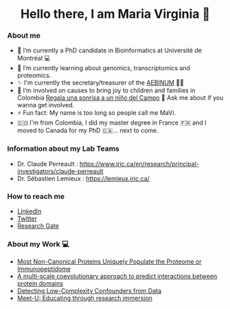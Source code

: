 <h1 align="center">Hello there, I am Maria Virginia 👋</h1>

### About me

- 🔭 I’m currently a PhD candidate in Bioinformatics at Université de Montréal 💻
- 🌱 I’m currently learning about genomics, transcriptomics and proteomics. 
- ✨ I'm currently the secretary/treasurer of the <a href='http://www.aebinum.umontreal.ca/'>AEBINUM</a> 👩‍🎓 
- 👯 I’m involved on causes to bring joy to children and families in Colombia <a href='https://www.facebook.com/groups/372788092798576'>Regala una sonrisa a un niño del Campo</a> 💬 Ask me about if you wanna get involved.
- ⚡ Fun fact: My name is too long so people call me MaVi.
- 🇨🇴 I'm from Colombia, I did my master degree in France 🇫🇷 and I moved to Canada for my PhD 🇨🇦... next to come.

### Information about my Lab Teams

- Dr. Claude Perreault : https://www.iric.ca/en/research/principal-investigators/claude-perreault
- Dr. Sébastien Lemieux : https://lemieux.iric.ca/

### How to reach me

- <a href='https://www.linkedin.com/in/maria-virginia-ruiz-cuevas/'>LinkedIn</a>
- <a href='https://twitter.com/MariaVPetite'>Twitter</a>
- <a href='https://www.researchgate.net/profile/Maria_Ruiz_Cuevas'>Research Gate</a> 

### About my Work 💻

- <a href='https://pubmed.ncbi.nlm.nih.gov/33691108/'>Most Non-Canonical Proteins Uniquely Populate the Proteome or Immunopeptidome</a>
- <a href='https://journals.plos.org/ploscompbiol/article?id=10.1371/journal.pcbi.1006891'>A multi-scale coevolutionary approach to predict interactions between protein domains</a>
- <a href='https://hal.archives-ouvertes.fr/hal-01858403/'>Detecting Low-Complexity Confounders from Data</a>
- <a href='https://journals.plos.org/ploscompbiol/article?id=10.1371/journal.pcbi.1005992'>Meet-U: Educating through research immersion</a>



<!--
**VirginieR/VirginieR** is a ✨ _special_ ✨ repository because its `README.md` (this file) appears on your GitHub profile.

### About me

- 🔭 I’m currently working on ...
- 🌱 I’m currently learning ...
- 👯 I’m looking to collaborate on ...
- 🤔 I’m looking for help with ...
- 💬 Ask me about ...
- 📫 How to reach me: ...
- 😄 Pronouns: ...
- ⚡ Fun fact: ...
-->
